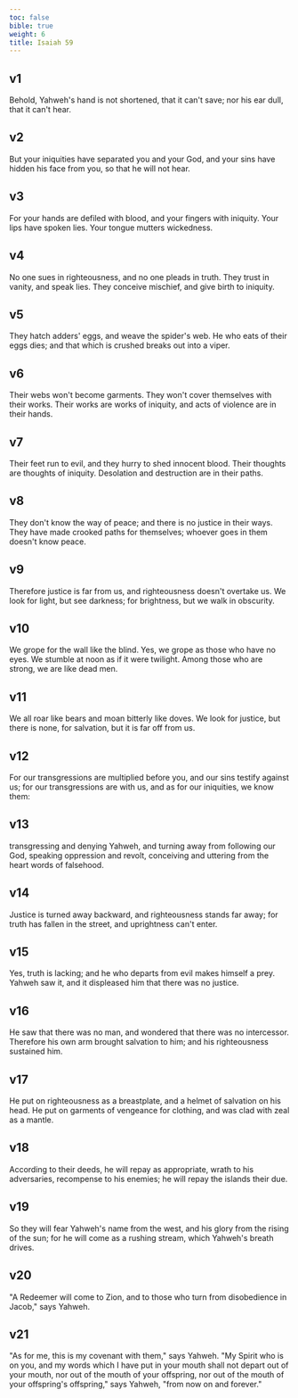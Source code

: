 ```yaml
---
toc: false
bible: true
weight: 6
title: Isaiah 59
---
```




## v1 
Behold, Yahweh's hand is not shortened, that it can't save; nor his ear dull, that it can't hear. 

## v2 
But your iniquities have separated you and your God, and your sins have hidden his face from you, so that he will not hear. 

## v3 
For your hands are defiled with blood, and your fingers with iniquity. Your lips have spoken lies. Your tongue mutters wickedness. 

## v4 
No one sues in righteousness, and no one pleads in truth. They trust in vanity, and speak lies. They conceive mischief, and give birth to iniquity. 

## v5 
They hatch adders' eggs, and weave the spider's web. He who eats of their eggs dies; and that which is crushed breaks out into a viper. 

## v6 
Their webs won't become garments. They won't cover themselves with their works. Their works are works of iniquity, and acts of violence are in their hands. 

## v7 
Their feet run to evil, and they hurry to shed innocent blood. Their thoughts are thoughts of iniquity. Desolation and destruction are in their paths. 

## v8 
They don't know the way of peace; and there is no justice in their ways. They have made crooked paths for themselves; whoever goes in them doesn't know peace. 

## v9 
Therefore justice is far from us, and righteousness doesn't overtake us. We look for light, but see darkness; for brightness, but we walk in obscurity. 

## v10 
We grope for the wall like the blind. Yes, we grope as those who have no eyes. We stumble at noon as if it were twilight. Among those who are strong, we are like dead men. 

## v11 
We all roar like bears and moan bitterly like doves. We look for justice, but there is none, for salvation, but it is far off from us. 

## v12 
For our transgressions are multiplied before you, and our sins testify against us; for our transgressions are with us, and as for our iniquities, we know them: 

## v13 
transgressing and denying Yahweh, and turning away from following our God, speaking oppression and revolt, conceiving and uttering from the heart words of falsehood. 

## v14 
Justice is turned away backward, and righteousness stands far away; for truth has fallen in the street, and uprightness can't enter. 

## v15 
Yes, truth is lacking; and he who departs from evil makes himself a prey. Yahweh saw it, and it displeased him that there was no justice. 

## v16 
He saw that there was no man, and wondered that there was no intercessor. Therefore his own arm brought salvation to him; and his righteousness sustained him. 

## v17 
He put on righteousness as a breastplate, and a helmet of salvation on his head. He put on garments of vengeance for clothing, and was clad with zeal as a mantle. 

## v18 
According to their deeds, he will repay as appropriate, wrath to his adversaries, recompense to his enemies; he will repay the islands their due. 

## v19 
So they will fear Yahweh's name from the west, and his glory from the rising of the sun; for he will come as a rushing stream, which Yahweh's breath drives. 

## v20 
"A Redeemer will come to Zion, and to those who turn from disobedience in Jacob," says Yahweh. 

## v21 
"As for me, this is my covenant with them," says Yahweh. "My Spirit who is on you, and my words which I have put in your mouth shall not depart out of your mouth, nor out of the mouth of your offspring, nor out of the mouth of your offspring's offspring," says Yahweh, "from now on and forever."

